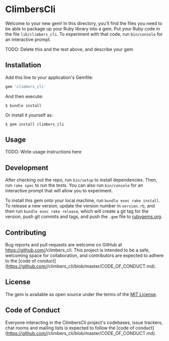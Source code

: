 # ClimbersCli

Welcome to your new gem! In this directory, you'll find the files you need to be able to package up your Ruby library into a gem. Put your Ruby code in the file `lib/climbers_cli`. To experiment with that code, run `bin/console` for an interactive prompt.

TODO: Delete this and the text above, and describe your gem

## Installation

Add this line to your application's Gemfile:

```ruby
gem 'climbers_cli'
```

And then execute:

    $ bundle install

Or install it yourself as:

    $ gem install climbers_cli

## Usage

TODO: Write usage instructions here

## Development

After checking out the repo, run `bin/setup` to install dependencies. Then, run `rake spec` to run the tests. You can also run `bin/console` for an interactive prompt that will allow you to experiment.

To install this gem onto your local machine, run `bundle exec rake install`. To release a new version, update the version number in `version.rb`, and then run `bundle exec rake release`, which will create a git tag for the version, push git commits and tags, and push the `.gem` file to [rubygems.org](https://rubygems.org).

## Contributing

Bug reports and pull requests are welcome on GitHub at https://github.com/<github username>/climbers_cli. This project is intended to be a safe, welcoming space for collaboration, and contributors are expected to adhere to the [code of conduct](https://github.com/<github username>/climbers_cli/blob/master/CODE_OF_CONDUCT.md).


## License

The gem is available as open source under the terms of the [MIT License](https://opensource.org/licenses/MIT).

## Code of Conduct

Everyone interacting in the ClimbersCli project's codebases, issue trackers, chat rooms and mailing lists is expected to follow the [code of conduct](https://github.com/<github username>/climbers_cli/blob/master/CODE_OF_CONDUCT.md).
